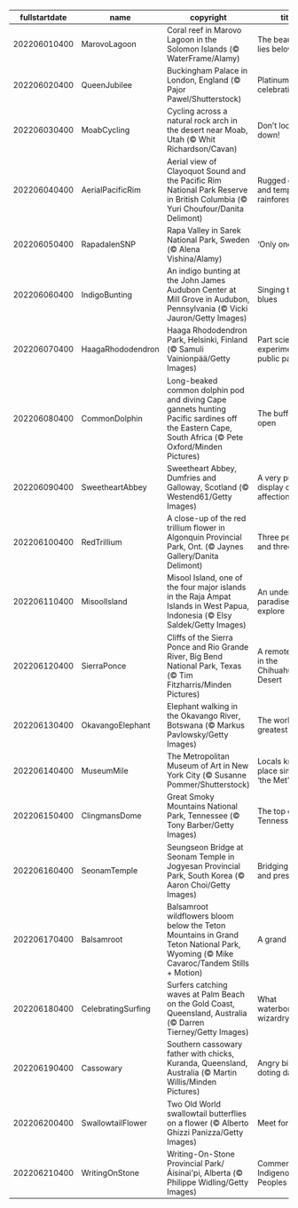 |fullstartdate|name|copyright|title|image|
|--|--|--|--|--|
202206010400|MarovoLagoon|Coral reef in Marovo Lagoon in the Solomon Islands (© WaterFrame/Alamy)|The beauty that lies below|![](/en-CA/2022/06/202206010400MarovoLagoon.jpg)|
202206020400|QueenJubilee|Buckingham Palace in London, England (© Pajor Pawel/Shutterstock)|Platinum Jubilee celebrations|![](/en-CA/2022/06/202206020400QueenJubilee.jpg)|
202206030400|MoabCycling|Cycling across a natural rock arch in the desert near Moab, Utah (© Whit Richardson/Cavan)|Don’t look down!|![](/en-CA/2022/06/202206030400MoabCycling.jpg)|
202206040400|AerialPacificRim|Aerial view of Clayoquot Sound and the Pacific Rim National Park Reserve in British Columbia (© Yuri Choufour/Danita Delimont)|Rugged coasts and temperate rainforests|![](/en-CA/2022/06/202206040400AerialPacificRim.jpg)|
202206050400|RapadalenSNP|Rapa Valley in Sarek National Park, Sweden (© Alena Vishina/Alamy)|‘Only one Earth’|![](/en-CA/2022/06/202206050400RapadalenSNP.jpg)|
202206060400|IndigoBunting|An indigo bunting at the John James Audubon Center at Mill Grove in Audubon, Pennsylvania (© Vicki Jauron/Getty Images)|Singing the blues|![](/en-CA/2022/06/202206060400IndigoBunting.jpg)|
202206070400|HaagaRhododendron|Haaga Rhododendron Park, Helsinki, Finland (© Samuli Vainionpää/Getty Images)|Part science experiment, part public park|![](/en-CA/2022/06/202206070400HaagaRhododendron.jpg)|
202206080400|CommonDolphin|Long-beaked common dolphin pod and diving Cape gannets hunting Pacific sardines off the Eastern Cape, South Africa (© Pete Oxford/Minden Pictures)|The buffet is open|![](/en-CA/2022/06/202206080400CommonDolphin.jpg)|
202206090400|SweetheartAbbey|Sweetheart Abbey, Dumfries and Galloway, Scotland (© Westend61/Getty Images)|A very public display of affection|![](/en-CA/2022/06/202206090400SweetheartAbbey.jpg)|
202206100400|RedTrillium|A close-up of the red trillium flower in Algonquin Provincial Park, Ont. (© Jaynes Gallery/Danita Delimont)|Three petals and three leaves|![](/en-CA/2022/06/202206100400RedTrillium.jpg)|
202206110400|MisoolIsland|Misool Island, one of the four major islands in the Raja Ampat Islands in West Papua, Indonesia (© Elsy Saldek/Getty Images)|An underwater paradise to explore|![](/en-CA/2022/06/202206110400MisoolIsland.jpg)|
202206120400|SierraPonce|Cliffs of the Sierra Ponce and Rio Grande River, Big Bend National Park, Texas (© Tim Fitzharris/Minden Pictures)|A remote oasis in the Chihuahuan Desert|![](/en-CA/2022/06/202206120400SierraPonce.jpg)|
202206130400|OkavangoElephant|Elephant walking in the Okavango River, Botswana (© Markus Pavlowsky/Getty Images)|The world’s greatest oasis?|![](/en-CA/2022/06/202206130400OkavangoElephant.jpg)|
202206140400|MuseumMile|The Metropolitan Museum of Art in New York City (© Susanne Pommer/Shutterstock)|Locals know this place simply as ‘the Met’|![](/en-CA/2022/06/202206140400MuseumMile.jpg)|
202206150400|ClingmansDome|Great Smoky Mountains National Park, Tennessee (© Tony Barber/Getty Images)|The top of Tennessee|![](/en-CA/2022/06/202206150400ClingmansDome.jpg)|
202206160400|SeonamTemple|Seungseon Bridge at Seonam Temple in Jogyesan Provincial Park, South Korea (© Aaron Choi/Getty Images)|Bridging past and present|![](/en-CA/2022/06/202206160400SeonamTemple.jpg)|
202206170400|Balsamroot|Balsamroot wildflowers bloom below the Teton Mountains in Grand Teton National Park, Wyoming (© Mike Cavaroc/Tandem Stills + Motion)|A grand view|![](/en-CA/2022/06/202206170400Balsamroot.jpg)|
202206180400|CelebratingSurfing|Surfers catching waves at Palm Beach on the Gold Coast, Queensland, Australia (© Darren Tierney/Getty Images)|What waterborne wizardry is this?|![](/en-CA/2022/06/202206180400CelebratingSurfing.jpg)|
202206190400|Cassowary|Southern cassowary father with chicks, Kuranda, Queensland, Australia (© Martin Willis/Minden Pictures)|Angry bird, doting dad|![](/en-CA/2022/06/202206190400Cassowary.jpg)|
202206200400|SwallowtailFlower|Two Old World swallowtail butterflies on a flower (© Alberto Ghizzi Panizza/Getty Images)|Meet for lunch?|![](/en-CA/2022/06/202206200400SwallowtailFlower.jpg)|
202206210400|WritingOnStone|Writing-On-Stone Provincial Park/Áísínai'pi, Alberta (© Philippe Widling/Getty Images)|Commemorating Indigenous Peoples|![](/en-CA/2022/06/202206210400WritingOnStone.jpg)|
